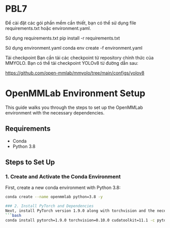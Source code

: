 # PBL7
Để cài đặt các gói phần mềm cần thiết, bạn có thể sử dụng file requirements.txt hoặc environment.yaml.

Sử dụng requirements.txt
pip install -r requirements.txt

Sử dụng environment.yaml
conda env create -f environment.yaml

Tải checkpoint
Bạn cần tải các checkpoint từ repository chính thức của MMYOLO. Bạn có thể tải checkpoint YOLOv8 từ đường dẫn sau:

https://github.com/open-mmlab/mmyolo/tree/main/configs/yolov8


# OpenMMLab Environment Setup

This guide walks you through the steps to set up the OpenMMLab environment with the necessary dependencies.

## Requirements

- Conda
- Python 3.8

## Steps to Set Up

### 1. Create and Activate the Conda Environment
First, create a new conda environment with Python 3.8:

```bash
conda create --name openmmlab python=3.8 -y

### 2. Install PyTorch and Dependencies
Next, install PyTorch version 1.9.0 along with torchvision and the necessary CUDA toolkit:
```bash
conda install pytorch=1.9.0 torchvision=0.10.0 cudatoolkit=11.1 -c pytorch
